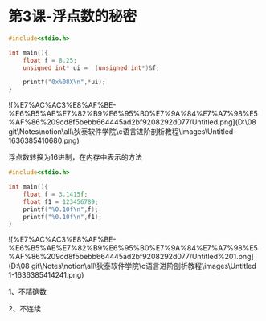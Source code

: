 # 第3课-浮点数的秘密

```c
#include<stdio.h>

int main(){
	float f = 8.25;
	unsigned int* ui = 	(unsigned int*)&f;

	printf("0x%08X\n",*ui);
}
```

![%E7%AC%AC3%E8%AF%BE-%E6%B5%AE%E7%82%B9%E6%95%B0%E7%9A%84%E7%A7%98%E5%AF%86%209cd8f5bebb664445ad2bf9208292d077/Untitled.png](D:\08 git\Notes\notion\all\狄泰软件学院\c语言进阶剖析教程\images\Untitled-1636385410680.png)

浮点数转换为16进制，在内存中表示的方法

```c
#include<stdio.h>

int main(){
	float f = 3.1415f;
	float f1 = 123456789;
	printf("%0.10f\n",f);
	printf("%0.10f\n",f1);
}
```

![%E7%AC%AC3%E8%AF%BE-%E6%B5%AE%E7%82%B9%E6%95%B0%E7%9A%84%E7%A7%98%E5%AF%86%209cd8f5bebb664445ad2bf9208292d077/Untitled%201.png](D:\08 git\Notes\notion\all\狄泰软件学院\c语言进阶剖析教程\images\Untitled 1-1636385414241.png)

1、不精确数

2、不连续